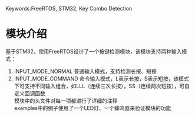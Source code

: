 Keywords:FreeRTOS, STM32, Key Combo Detection
# 模块介绍
  基于STM32，使用FreeRTOS设计了一个按键检测模块，该模块支持两种输入模式：  
  1. INPUT_MODE_NORMAL 普通输入模式，支持检测长按、短按
  2. INPUT_MODE_COMMAND 命令输入模式，L表示长按，S表示短按，该模式下可支持不同输入组合，如LLL（连续三次长按），SS（连续两次短按），可自定义回调函数  
  模块中的头文件对每一项都进行了详细的注释  
  examples中的例子使用了一个LED灯、一个蜂鸣器来验证模块的功能  
